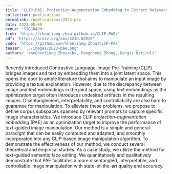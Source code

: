 ```yaml
---
title: "CLIP-PAE: Projection-Augmentation Embedding to Extract Relevant Features for a Disentangled, Interpretable, and Controllable Text-Guided Face Manipulation"
collection: publications
permalink: /publications/2023-pae
date: 2023-08-06
venue: 'SIGGRAPH'
link: 'https://chenliang-zhou.github.io/CLIP-PAE/'
pdf: 'https://arxiv.org/abs/2210.03919'
code: 'https://github.com/Chenliang-Zhou/CLIP-PAE'
teaser: '../images/2023-pae.png'
authors: '<b>Chenliang Zhou</b>, Fangcheng Zhong, Cengiz Öztireli'
---
```


Recently introduced Contrastive Language-Image Pre-Training (<a href="https://openai.com/blog/clip/" target="_blank">CLIP</a>) bridges images and text by embedding them into a joint latent space. This opens the door to ample literature that aims to manipulate an input image by providing a textual explanation. However, due to the discrepancy between image and text embeddings in the joint space, using text embeddings as the optimization target often introduces undesired artifacts in the resulting images. Disentanglement, interpretability, and controllability are also hard to guarantee for manipulation. To alleviate these problems, we propose to define corpus subspaces spanned by relevant prompts to capture specific image characteristics. We introduce CLIP <i>projection-augmentation embedding</i> (PAE) as an optimization target to improve the performance of text-guided image manipulation. Our method is a simple and general paradigm that can be easily computed and adapted, and smoothly incorporated into any CLIP-based image manipulation algorithm. To demonstrate the effectiveness of our method, we conduct several theoretical and empirical studies. As a case study, we utilize the method for text-guided semantic face editing. We quantitatively and qualitatively demonstrate that PAE facilitates a more disentangled, interpretable, and controllable image manipulation with state-of-the-art quality and accuracy.
